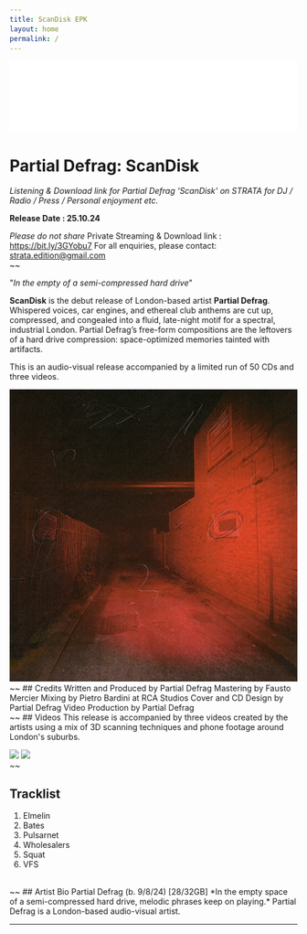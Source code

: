 ```yaml
---
title: ScanDisk EPK
layout: home
permalink: /
---
```


<img src="logo.png" alt="Strata Logo" class="centered-logo">

# Partial Defrag: ScanDisk

*Listening & Download link for Partial Defrag 'ScanDisk' on STRATA for DJ / Radio / Press / Personal enjoyment etc.*

**Release Date : 25.10.24**

*Please do not share* Private Streaming & Download link : https://bit.ly/3GYobu7
For all enquiries, please contact: strata.edition@gmail.com
<br/>
~~

"*In the empty of a semi-compressed hard drive*"

**ScanDisk** is the debut release of London-based artist **Partial Defrag**. Whispered voices, car engines, and ethereal club anthems are cut up, compressed, and congealed into a fluid, late-night motif for a spectral, industrial London. Partial Defrag’s free-form compositions are the leftovers of a hard drive compression: space-optimized memories tainted with artifacts.

This is an audio-visual release accompanied by a limited run of 50 CDs and three videos.

<img src="ScanDiskWebCover.png" alt="ScanDisk Cover" class="centered-image">
<br/>
~~
## Credits
Written and Produced by Partial Defrag
Mastering by Fausto Mercier
Mixing by Pietro Bardini at RCA Studios
Cover and CD Design by Partial Defrag
Video Production by Partial Defrag
<br/>
~~
## Videos
This release is accompanied by three videos created by the artists using a mix of 3D scanning techniques and phone footage around London's suburbs.

[![](https://markdown-videos-api.jorgenkh.no/youtube/uZPCZdTdytw)](https://youtu.be/uZPCZdTdytw)
[![](https://markdown-videos-api.jorgenkh.no/youtube/WBuvgLH1Ne4)](https://youtu.be/WBuvgLH1Ne4)
<br/>
~~
## Tracklist

1. Elmelin
2. Bates
3. Pulsarnet
4. Wholesalers
5. Squat
6. VFS
<br/>
~~
## Artist Bio
Partial Defrag (b. 9/8/24) [28/32GB] 
*In the empty space of a semi-compressed hard drive, melodic phrases keep on playing.*
Partial Defrag is a London-based audio-visual artist.

---
